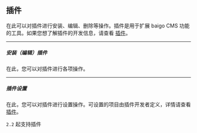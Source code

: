 ## 插件

在此可以对插件进行安装、编辑、删除等操作。插件是用于扩展 baigo CMS 功能的工具。如果您想了解插件的开发信息，请查看 [插件](../plugin/index.md)。


----------

##### 安装（编辑）插件

在此，您可以对插件进行各项操作。


----------


##### 插件设置

在此，您可以对插件进行设置操作。可设置的项目由插件开发者定义，详情请查看 [插件](../plugin/index.md)。

`2.2` 起支持插件